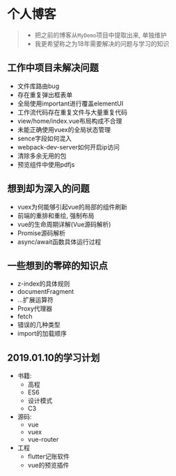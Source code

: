 # 个人博客

> * 把之前的博客从`MyDemo`项目中提取出来, 单独维护
> * 我更希望称之为18年需要解决的问题与学习的知识

## 工作中项目未解决问题

* 文件库路由bug
* 存在重复弹出框表单
* 全局使用important进行覆盖elementUI
* 工作流代码存在重复文件与大量重复代码
* view/home/index.vue布局构成不合理
* 未能正确使用vuex的全局状态管理
* sence字段如何混入
* webpack-dev-server如何开启ip访问
* 清除多余无用的包
* 预览组件中使用pdfjs

## 想到却为深入的问题

* vuex为何能够引起vue的局部的组件刷新
* 前端的重排和重绘, 强制布局
* vue的生命周期详解(Vue源码解析)
* Promise源码解析
* async/await函数具体运行过程

## 一些想到的零碎的知识点

* z-index的具体规则
* documentFragment
* ...扩展运算符
* Proxy代理器
* fetch
* 错误的几种类型
* import的加载顺序

## 2019.01.10的学习计划

* 书籍:
  * 高程
  * ES6
  * 设计模式
  * C3
* 源码:
  * vue
  * vuex
  * vue-router
* 工程
  * flutter记账软件
  * vue的预览插件
